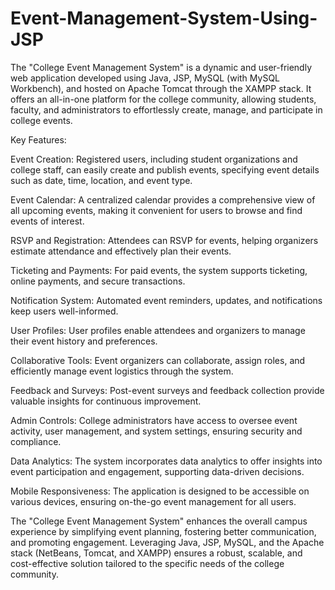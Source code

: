 # Event-Management-System-Using-JSP


The "College Event Management System" is a dynamic and user-friendly web application developed using Java, JSP, MySQL (with MySQL Workbench), and hosted on Apache Tomcat through the XAMPP stack. It offers an all-in-one platform for the college community, allowing students, faculty, and administrators to effortlessly create, manage, and participate in college events.

Key Features:

Event Creation: Registered users, including student organizations and college staff, can easily create and publish events, specifying event details such as date, time, location, and event type.

Event Calendar: A centralized calendar provides a comprehensive view of all upcoming events, making it convenient for users to browse and find events of interest.

RSVP and Registration: Attendees can RSVP for events, helping organizers estimate attendance and effectively plan their events.

Ticketing and Payments: For paid events, the system supports ticketing, online payments, and secure transactions.

Notification System: Automated event reminders, updates, and notifications keep users well-informed.

User Profiles: User profiles enable attendees and organizers to manage their event history and preferences.

Collaborative Tools: Event organizers can collaborate, assign roles, and efficiently manage event logistics through the system.

Feedback and Surveys: Post-event surveys and feedback collection provide valuable insights for continuous improvement.

Admin Controls: College administrators have access to oversee event activity, user management, and system settings, ensuring security and compliance.

Data Analytics: The system incorporates data analytics to offer insights into event participation and engagement, supporting data-driven decisions.

Mobile Responsiveness: The application is designed to be accessible on various devices, ensuring on-the-go event management for all users.

The "College Event Management System" enhances the overall campus experience by simplifying event planning, fostering better communication, and promoting engagement. Leveraging Java, JSP, MySQL, and the Apache stack (NetBeans, Tomcat, and XAMPP) ensures a robust, scalable, and cost-effective solution tailored to the specific needs of the college community.

